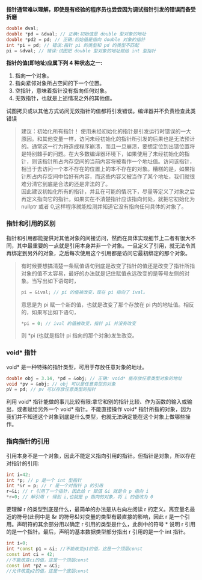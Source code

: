**指针通常难以理解，即使是有经验的程序员也尝尝因为调试指针引发的错误而备受折磨**

```c++
double dval;
double *pd = &dval; // 正确:初始值是 double 型对象的地址
double *pd2 = pd; // 正确:初始值是指向 double 对象的指针
int *pi = pd; // 错误:指针 pi 的类型和 pd 的类型不匹配
pi = &dval; // 错误:试图把 double 型对象的地址赋给 int 型指针
```

**指针的值(即地址)应属下列 4 种状态之一:**  
1. 指向一个对象。  
2. 指向紧邻对象所占空间的下一个位置。  
3. 空指针，意味着指针没有指向任何对象。  
4. 无效指针，也就是上述情况之外的其他值。

试图拷贝或以其他方式访问无效指针的值都将引发错误。编译器并不负责检查此类错误

> 建议：初始化所有指针！
> 使用未经初始化的指针是引发运行时错误的一大原因。和其他变量一样，访问未经初始化的指针所引发的后果也是无法预计的。通常这一行为将造成程序崩溃，而且一旦崩溃，要想定位到出错位置将是特别棘手的问题。在大多数编译器环境下，如果使用了未经初始化的指针，则该指针所占内存空间的当前内容将被看作一个地址值。访问该指针，相当于去访问一个本不存在的位置上的本不存在的对象。糟糕的是，如果指针所占内存空间中恰好有内容，而这些内容又被当作了某个地址，我们就很难分清它到底是合法的还是非法的了。  
> 因此建议初始化所有的指针，并且在可能的情况下，尽量等定义了对象之后再定义指向它的指针。如果实在不清楚指针应该指向何处，就把它初始化为 nullptr 或者 0,这样程序就能检测并知道它没有指向任何具体的对象了。

### 指针和引用的区别
指针和引用都能提供对其他对象的间接访问，然而在具体实现细节上二者有很大不同，其中最重要的一点就是引用本身并非一个对象。一旦定义了引用，就无法令其再绑定到另外的对象，之后每次使用这个引用都是访问它最初绑定的那个对象。

>有时候要想搞清楚一条赋值语句到底是改变了指针的值还是改变了指针所指对象的值不太容易，最好的办法就是记住赋值永远改变的是等号左侧的对象。当写出如下语句时，
>
>```c++
>pi = &ival; // pi 的值被改变，现在 pi 指向了 ival。
>```
>
>意思是为 pi 赋一个新的值，也就是改变了那个存放在 pi 内的地址值。相反的，如果写出如下语句，
>
>```c++
>*pi = 0; // ival 的值被改变，指针 pi 并没有改变
>```
>
>则 \*pi (也就是指针 pi 指向的那个对象)发生改变。

### void* 指针
void* 是一种特殊的指针类型，可用于存放任意对象的地址。

```c++
double obj = 3.14, *pd = &obj; // 正确: void* 能存放任意类型对象的地址
void *pv = &obj; // obj 可以是任意类型的对象
pV = pd; // pv 可以存放任意类型的指针
```

利用 void* 指针能做的事儿比较有限:拿它和别的指针比较、作为函数的输入或输出，或者赋给另外一个 void* 指针。不能直接操作 void* 指针所指的对象，因为我们并不知道这个对象到底是什么类型，也就无法确定能在这个对象上做哪些操作。

### 指向指针的引用
引用本身不是一个对象，因此不能定义指向引用的指针。但指针是对象，所以存在对指针的引用:

```c++
int i=42;
int *p; // p 是一个 int 型指针
int *&r = p; // r 是一个对指针 p 的引用
r=&i; // r 引用了一个指针，因此给 r 赋值 &i 就是令 p 指向 i
*r=0; // 解引用 r 得到 i,也就是 p 指向的对象，将 i 的值改为 0
```

要理解 r 的类型到底是什么，最简单的办法是从右向左阅读 r 的定义。离变量名最近的符号(此例中是 &r 的符号&)对变量的类型有最直接的影响，因此 r 是一个引用。声明符的其余部分用以确定 r 引用的类型是什么，此例中的符号 * 说明 r 引用的是一个指针。最后，声明的基本数据类型部分指出 r 引用的是一个 int 指针。

```c++
int i=0;
int *const p1 = &i; //不能改变p1的值，这是一个顶层const
const int ci = 42;
//不能改变ci的值，这是一个顶层const
const int *p2 = &Ci;
//允许改变p2的值，这是一个底层const
```
